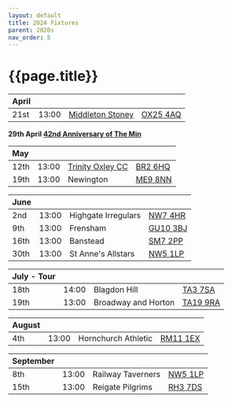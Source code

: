 ```yaml
---
layout: default
title: 2024 Fixtures
parent: 2020s
nav_order: 5
---
```


# {{page.title}}

| April |  |  |  |
|:---|:---|:---|:---|
| 21st | 13:00 | [Middleton Stoney](middleton-stoney) | [OX25 4AQ](https://goo.gl/maps/VPaRvUceyyN7zqbF9) | 🥪 |

**29th April [42nd Anniversary of The Min](../1982/clifton-hill-house)**

| May |  |  |  |
|:---|:---|:---|:---|
| 12th | 13:00 | [Trinity Oxley CC](trinity-oxley-cc) | [BR2 6HQ](https://maps.app.goo.gl/W9YgwiWQ5gfSaKAV7?g_st=ic) |  |
| 19th | 13:00 | Newington | [ME9 8NN](https://goo.gl/maps/isDA8kEwT8EKzaEw8) |  |

| June |  |  |  |
|:---|:---|:---|:---|
| 2nd | 13:00 | Highgate Irregulars | [NW7 4HR](https://maps.app.goo.gl/RwhLr2hgAKYyW8BP8?g_st=ic) |  |
| 9th | 13:00 | Frensham | [GU10 3BJ](https://goo.gl/maps/4gohPpn1stdT6fnY7) |  |
| 16th | 13:00 | Banstead | [SM7 2PP](https://goo.gl/maps/nv7dov2xsYvUnRay5) |  |
| 30th | 13:00 | St Anne's Allstars| [NW5 1LP](https://maps.app.goo.gl/Ry2B8aY3UusNqPZdA) |  |


| July - Tour |  |  |  |
|:---|:---|:---|:---|
| 18th | 14:00 | Blagdon Hill | [TA3 7SA](https://goo.gl/maps/H6iLZLNcja12) | 🥪 |
| 19th | 13:00 | Broadway and Horton | [TA19 9RA](https://goo.gl/maps/hVamJL8if6v) | 🥪 |

| August |  |  |  |
|:---|:---|:---|:---|
| 4th | 13:00 | Hornchurch Athletic | [RM11 1EX](https://goo.gl/maps/qELJ495rTjR5qBbm8) |  |

| September |  |  |  |
|:---|:---|:---|:---|
| 8th | 13:00 | Railway Taverners | [NW5 1LP](https://goo.gl/maps/xENoW4EHTBGNBsox5) |  |
| 15th | 13:00 | Reigate Pilgrims| [RH3 7DS](https://goo.gl/maps/APtKSjuaQ5v) |  |
